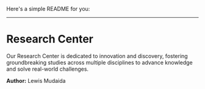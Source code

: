 Here's a simple README for you:  

---

# Research Center  

Our Research Center is dedicated to innovation and discovery, fostering groundbreaking studies across multiple disciplines to advance knowledge and solve real-world challenges.  

**Author:** Lewis Mudaida  
